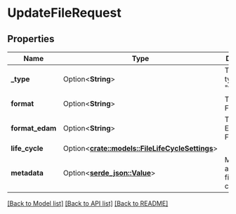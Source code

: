 # UpdateFileRequest

## Properties

Name | Type | Description | Notes
------------ | ------------- | ------------- | -------------
**_type** | Option<**String**> | The new file type (e.g. \"text/plain\"). | [optional]
**format** | Option<**String**> | The File's Format | [optional]
**format_edam** | Option<**String**> | The File's Edam Format | [optional]
**life_cycle** | Option<[**crate::models::FileLifeCycleSettings**](FileLifeCycleSettings.md)> |  | [optional]
**metadata** | Option<[**serde_json::Value**](.md)> | Metadata about this file and its contents | [optional]

[[Back to Model list]](../README.md#documentation-for-models) [[Back to API list]](../README.md#documentation-for-api-endpoints) [[Back to README]](../README.md)


